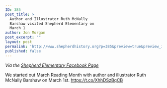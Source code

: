 ```yaml
---
ID: 385
post_title: >
  Author and Illustrator Ruth McNally
  Barshaw visited Shepherd Elementary on
  March 1
author: Jon Morgan
post_excerpt: ""
layout: post
permalink: 'http://www.shepherdhistory.org?p=385&preview=true&preview_id=385'
published: false
---
```

<em>Via the <a href="https://www.facebook.com/permalink.php?storyfbid=1333766629994685&amp;id=675717752466246">Shepherd Elementary Facebook Page</a></em>

We started out March Reading Month with author and illustrator Ruth McNally Barshaw on March 1st. <a href="https://t.co/XhhDSzBqCB">https://t.co/XhhDSzBqCB</a>